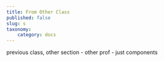 ```yaml
---
title: From Other Class
published: false
slug: s
taxonomy:
    category: docs
---
```


previous class, other section - other prof - just components